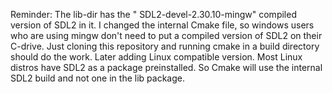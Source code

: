 Reminder: The lib-dir has the " SDL2-devel-2.30.10-mingw" compiled version of SDL2 in it. I changed the internal Cmake file, so windows users who are using mingw don't need to put a compiled version of SDL2 on their C-drive. Just cloning this repository and running cmake in a build directory should do the work. Later adding Linux compatible version. Most Linux distros have SDL2 as a package preinstalled. So Cmake will use the internal SDL2 build and not one in the lib package. 
